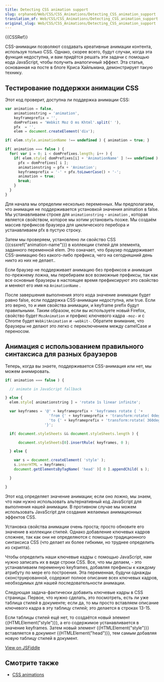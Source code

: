 ```yaml
---
title: Detecting CSS animation support
slug: orphaned/Web/CSS/CSS_Animations/Detecting_CSS_animation_support
translation_of: Web/CSS/CSS_Animations/Detecting_CSS_animation_support
original_slug: Web/CSS/CSS_Animations/Detecting_CSS_animation_support
---
```

{{CSSRef}}

CSS-анимации позволяют создавать креативные анимации контента, используя только CSS. Однако, скорее всего, будут случаи, когда эта функция недоступна, и вам придётся решать эти задачи с помощью кода JavaScript, чтобы получить аналогичный эффект. Эта статья, основанная на посте в блоге Криса Хайльмана, демонстрирует такую технику.

## Тестирование поддержки анимации CSS

Этот код проверит, доступна ли поддержка анимации CSS:

```js
var animation = false,
    animationstring = 'animation',
    keyframeprefix = '',
    domPrefixes = 'Webkit Moz O ms Khtml'.split(' '),
    pfx  = '',
    elem = document.createElement('div');

if( elem.style.animationName !== undefined ) { animation = true; }

if( animation === false ) {
  for( var i = 0; i < domPrefixes.length; i++ ) {
    if( elem.style[ domPrefixes[i] + 'AnimationName' ] !== undefined ) {
      pfx = domPrefixes[ i ];
      animationstring = pfx + 'Animation';
      keyframeprefix = '-' + pfx.toLowerCase() + '-';
      animation = true;
      break;
    }
  }
}
```

Для начала мы определим несколько переменных. Мы предполагаем, что анимация не поддерживается установкой значения animation в false. Мы устанавливаем строке для `animationstring` - `animation` , которая является свойством, которое мы хотим установить позже. Мы создаём массив префиксов браузера для циклического перебора и устанавливаем pfx в пустую строку.

Затем мы проверяем, установлено ли свойство CSS {{cssxref("animation-name")}} в коллекции стилей для элемента, заданного переменной elem. Это означает, что браузер поддерживает CSS-анимацию без какого-либо префикса, чего на сегодняшний день никто из них не делает..

Если браузер не поддерживает анимацию без префиксов и анимация по-прежнему ложна, мы перебираем все возможные префиксы, так как все основные браузеры в настоящее время префиксируют это свойство и меняют его имя на `AnimationName` .

После завершения выполнения этого кода значение анимации будет равно false, если поддержка CSS-анимации недоступна, или true. Если это верно, то и имя свойства анимации, и keyframe prefix будут правильными. Таким образом, если вы используете новый Firefox, свойство будет `MozAnimation` и префикс ключевого кадра `-moz-` и с Chrome будет `WebkitAnimation` и `-webkit-`. Обратите внимание, что браузеры не делают это легко с переключением между camelCase и переносом.

## Анимация с использованием правильного синтаксиса для разных браузеров

Теперь, когда вы знаете, поддерживается CSS-анимация или нет, мы можем анимировать.

```js
if( animation === false ) {

  // animate in JavaScript fallback

} else {
  elem.style[ animationstring ] = 'rotate 1s linear infinite';

  var keyframes = '@' + keyframeprefix + 'keyframes rotate { '+
                    'from {' + keyframeprefix + 'transform:rotate( 0deg ) }'+
                    'to {' + keyframeprefix + 'transform:rotate( 360deg ) }'+
                  '}';

  if( document.styleSheets && document.styleSheets.length ) {

      document.styleSheets[0].insertRule( keyframes, 0 );

  } else {

    var s = document.createElement( 'style' );
    s.innerHTML = keyframes;
    document.getElementsByTagName( 'head' )[ 0 ].appendChild( s );

  }

}
```

Этот код определяет значение анимации; если оно ложно, мы знаем, что нам нужно использовать альтернативный код JavaScript для выполнения нашей анимации. В противном случае мы можем использовать JavaScript для создания желаемых анимационных эффектов CSS.

Установка свойства анимации очень проста; просто обновите его значение в коллекции стилей. Однако добавление ключевых кадров сложнее, так как они не определяются с помощью традиционного синтаксиса CSS (что делает их более гибкими, но труднее определить из скрипта).

Чтобы определить наши ключевые кадры с помощью JavaScript, нам нужно записать их в виде строки CSS. Все, что мы делаем, - это устанавливаем переменную keyframes, добавляя префиксы к каждому атрибуту по мере его построения. Эта переменная, будучи однажды сконструированной, содержит полное описание всех ключевых кадров, необходимых для нашей последовательности анимации.

Следующая задача-фактически добавить ключевые кадры в CSS страницы. Первое, что нужно сделать, это посмотреть, есть ли уже таблица стилей в документе; если да, то мы просто вставляем описание ключевого кадра в эту таблицу стилей; это делается в строках 13-15.

Если таблицы стилей ещё нет, то создаётся новый элемент {{HTMLElement("style")}}, а его содержимое устанавливается в значение keyframes. Затем новый элемент {{HTMLElement("style")}} вставляется в документ {{HTMLElement("head")}}, тем самым добавляя новую таблицу стилей в документ.

[View on JSFiddle](https://jsfiddle.net/codepo8/ATS2S/8/embedded/result)

## Смотрите также

- [CSS animations](/ru/docs/Web/CSS/CSS_Animations/Using_CSS_animations)
